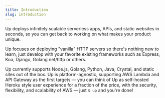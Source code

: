 ```yaml
---
title: Introduction
slug: introduction
---
```


Up deploys infinitely scalable serverless apps, APIs, and static websites in seconds, so you can get back to working on what makes your product unique.

Up focuses on deploying "vanilla" HTTP servers so there's nothing new to learn, just develop with your favorite existing frameworks such as Express, Koa, Django, Golang net/http or others.

Up currently supports Node.js, Golang, Python, Java, Crystal, and static sites out of the box. Up is platform-agnostic, supporting AWS Lambda and API Gateway as the first targets — you can think of Up as self-hosted Heroku style user experience for a fraction of the price, with the security, flexibility, and scalability of AWS — just `$ up` and you're done!
